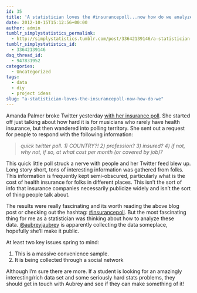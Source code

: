 ```yaml
---
id: 35
title: 'A statistician loves the #insurancepoll...now how do we analyze it?'
date: 2012-10-15T15:12:56+00:00
author: admin
tumblr_simplystatistics_permalink:
  - http://simplystatistics.tumblr.com/post/33642139146/a-statistician-loves-the-insurancepoll-now-how-do-we
tumblr_simplystatistics_id:
  - 33642139146
dsq_thread_id:
  - 947831952
categories:
  - Uncategorized
tags:
  - data
  - diy
  - project ideas
slug: "a-statistician-loves-the-insurancepoll-now-how-do-we"
---
```

Amanda Palmer broke Twitter yesterday <a href="http://www.amandapalmer.net/blog/20121015/" target="_blank">with her insurance poll</a>. She started off just talking about how hard it is for musicians who rarely have health insurance, but then wandered into polling territory. She sent out a request for people to respond with the following information:

> _quick twitter poll. 1) COUNTRY?! 2) profession? 3) insured? 4) if not, why not, if so, at what cost per month (or covered by job)?_

This quick little poll struck a nerve with people and her Twitter feed blew up. Long story short, tons of interesting information was gathered from folks. This information is frequently kept semi-obscured, particularly what is the cost of health insurance for folks in different places. This isn&#8217;t the sort of info that insurance companies necessarily publicize widely and isn&#8217;t the sort of thing people talk about. 

The results were really fascinating and its worth reading the above blog post or checking out the hashtag: <a href="https://twitter.com/search/realtime?q=%23insurancepoll&src=typd" target="_blank">#insurancepoll</a>. But the most fascinating thing for me as a statistician was thinking about how to analyze these data. <a href="https://twitter.com/aubreyjaubrey" target="_blank">@<span>aubreyjaubrey</span></a> is apparently collecting the data someplace, hopefully she&#8217;ll make it public. 

At least two key issues spring to mind:

  1. This is a massive convenience sample. 
  2. It is being collected through a social network

Although I&#8217;m sure there are more. If a student is looking for an amazingly interesting/rich data set and some seriously hard stats problems, they should get in touch with Aubrey and see if they can make something of it!
